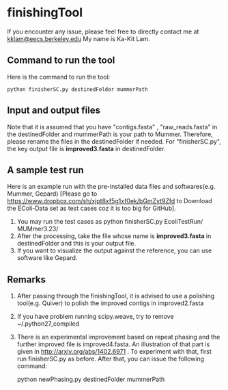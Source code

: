finishingTool
=============
If you encounter any issue, please feel free to directly contact me at kklam@eecs.berkeley.edu
My name is  Ka-Kit Lam. 

## Command to run the tool ##

Here is the command to run the tool:

	python finisherSC.py destinedFolder mummerPath
	
## Input and output files ##

Note that it is assumed that you have "contigs.fasta" , "raw_reads.fasta" in the destinedFolder and mummerPath is your path to Mummer. Therefore, please rename the files in the destinedFolder if needed. For "finisherSC.py", the key output file is **improved3.fasta** in destinedFolder. 


## A sample test run ##
Here is an example run with the pre-installed data files and softwares(e.g. Mummer, Gepard) [Please go to https://www.dropbox.com/sh/xjpt8xf5g1xf0ek/bGmZvt9Zfd to Download the EColi-Data set as test cases coz it is too big for GitHub].

1. You may run the test cases as python finisherSC.py EcoliTestRun/ MUMmer3.23/
2. After the processing, take the file whose name is **improved3.fasta** in destinedFolder and this is your output file.
3. If you want to visualize the output against the reference, you can use software like Gepard.


## Remarks ##
1. After passing through the finishingTool, it is advised to use a polishing tool(e.g. Quiver) to polish the improved contigs in improved2.fasta
2. If you have problem running scipy.weave, try to remove ~/.python27_compiled 
3. There is an experimental improvement based on repeat phasing and the further improved file is improved4.fasta. An illustration of that part is given in http://arxiv.org/abs/1402.6971 . To experiment with that, first run finisherSC.py as before. After that, you can issue the following command:

	python newPhasing.py destinedFolder mummerPath



